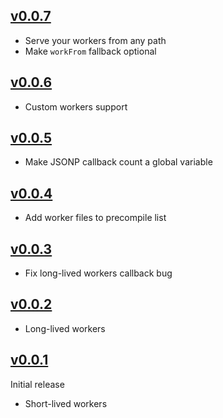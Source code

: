 ## [v0.0.7](https://github.com/EtienneLem/architect/tree/v0.0.7)
- Serve your workers from any path
- Make `workFrom` fallback optional

## [v0.0.6](https://github.com/EtienneLem/architect/tree/v0.0.6)
- Custom workers support

## [v0.0.5](https://github.com/EtienneLem/architect/tree/v0.0.5)
- Make JSONP callback count a global variable

## [v0.0.4](https://github.com/EtienneLem/architect/tree/v0.0.4)
- Add worker files to precompile list

## [v0.0.3](https://github.com/EtienneLem/architect/tree/v0.0.3)
- Fix long-lived workers callback bug

## [v0.0.2](https://github.com/EtienneLem/architect/tree/v0.0.2)
- Long-lived workers

## [v0.0.1](https://github.com/EtienneLem/architect/tree/v0.0.1)
Initial release
- Short-lived workers
